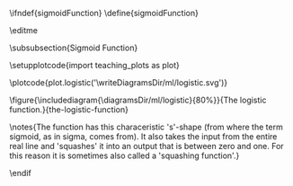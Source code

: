 \ifndef{sigmoidFunction}
\define{sigmoidFunction}

\editme

\subsubsection{Sigmoid Function}

\setupplotcode{import teaching_plots as plot}

\plotcode{plot.logistic('\writeDiagramsDir/ml/logistic.svg')}

\figure{\includediagram{\diagramsDir/ml/logistic}{80%}}{The logistic function.}{the-logistic-function}

\notes{The function has this characeristic 's'-shape (from where the term sigmoid, as in sigma, comes from). It also takes the input from the entire real line and 'squashes' it into an output that is between zero and one. For this reason it is sometimes also called a 'squashing function'.}

\endif
